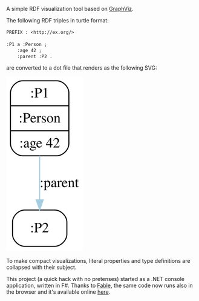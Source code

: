 A simple RDF visualization tool based on [GraphViz](https://www.graphviz.org/).

The following RDF triples in turtle format:

```ttl
PREFIX : <http://ex.org/>

:P1 a :Person ;
    :age 42 ;
    :parent :P2 .
```

are converted to a dot file that renders as the following SVG:


![](test.ttl.dot.svg)

To make compact visualizations, literal properties and type definitions are collapsed with their subject.


This project (a quick hack with no pretenses) started as a .NET console application, written in F#. Thanks to [Fable](https://fable.io/), the same code now runs also in the browser and it's available online [here](https://giacomociti.github.io/rdf2dot/).